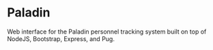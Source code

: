# Paladin
Web interface for the Paladin personnel tracking system built on top of NodeJS, Bootstrap, Express, and Pug.

